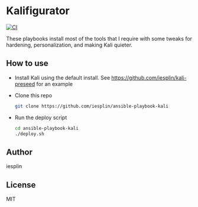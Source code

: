 # Kalifigurator

[![CI](https://github.com/iesplin/ansible-playbook-kali/actions/workflows/ci.yml/badge.svg?branch=master)](https://github.com/iesplin/ansible-playbook-kali/actions/workflows/ci.yml)

These playbooks install most of the tools that I require with some tweaks for hardening, personalization, and making Kali quieter.

How to use
------

- Install Kali using the default install. See https://github.com/iesplin/kali-preseed for an example

- Clone this repo
    ```bash
    git clone https://github.com/iesplin/ansible-playbook-kali
    ```

- Run the deploy script
    ```bash
    cd ansible-playbook-kali
    ./deploy.sh
    ```

Author
-------
iesplin

License
-------

MIT
